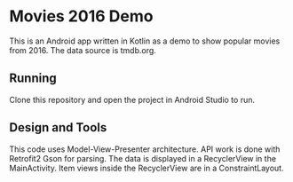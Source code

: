 Movies 2016 Demo
=================

This is an Android app written in Kotlin as a demo to show popular movies from 2016. The data source is tmdb.org.  

Running
-------

Clone this repository and open the project in Android Studio to run.

Design and Tools
----------------

This code uses Model-View-Presenter architecture. API work is done with Retrofit2 Gson for parsing. 
The data is displayed in a RecyclerView in the MainActivity. Item views inside the RecyclerView are in a ConstraintLayout.

